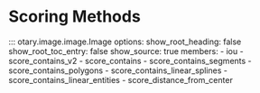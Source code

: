 # Scoring Methods

::: otary.image.image.Image
    options:
        show_root_heading: false
        show_root_toc_entry: false
        show_source: true
        members:
            - iou
            - score_contains_v2
            - score_contains
            - score_contains_segments
            - score_contains_polygons
            - score_contains_linear_splines
            - score_contains_linear_entities
            - score_distance_from_center
